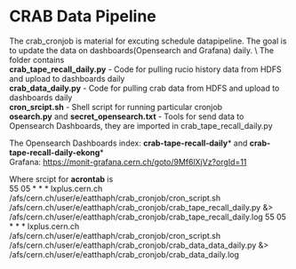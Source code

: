 # CRAB Data Pipeline

The crab_cronjob is material for excuting schedule datapipeline. The goal is to update the data on dashboards(Opensearch and Grafana) daily. \ 
The folder contains \
**crab_tape_recall_daily.py** - Code for pulling rucio history data from HDFS and upload to dashboards daily \
**crab_data_daily.py** - Code for pulling crab data from HDFS and upload to dashboards daily \
**cron_srcipt.sh** - Shell script for running particular cronjob \
**osearch.py** and **secret_opensearch.txt** - Tools for send data to Opensearch Dashboards, they are imported in crab_tape_recall_daily.py

The Opensearch Dashboards index: **crab-tape-recall-daily*** and **crab-tape-recall-daily-ekong*** \
Grafana: https://monit-grafana.cern.ch/goto/9Mf6lXjVz?orgId=11

Where srcipt for **acrontab** is \
55 05 * * * lxplus.cern.ch /afs/cern.ch/user/e/eatthaph/crab_cronjob/cron_script.sh /afs/cern.ch/user/e/eatthaph/crab_cronjob/crab_tape_recall_daily.py &> /afs/cern.ch/user/e/eatthaph/crab_cronjob/crab_tape_recall_daily.log
55 05 * * * lxplus.cern.ch /afs/cern.ch/user/e/eatthaph/crab_cronjob/cron_script.sh /afs/cern.ch/user/e/eatthaph/crab_cronjob/crab_data_data_daily.py &> /afs/cern.ch/user/e/eatthaph/crab_cronjob/crab_data_daily.log
